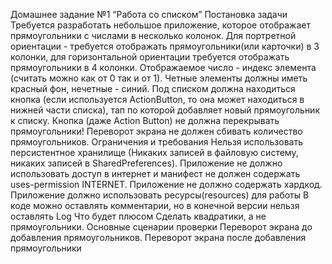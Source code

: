 Домашнее задание №1
“Работа со списком”
Постановка задачи
Требуется разработать небольшое приложение, которое отображает прямоугольники с числами в несколько колонок. Для портретной ориентации - требуется отображать прямоугольники(или карточки) в 3 колонки, для горизонтальной ориентации требуется отображать прямоугольники в 4 колонки. Отображаемое число - индекс элемента (считать можно как от 0 так и от 1). Четные элементы должны иметь красный фон, нечетные - синий.
Под списком должна находиться кнопка (если используется ActionButton, то она может находиться в нижней части списка), тап по которой добавляет новый прямоугольник к списку. Кнопка (даже Action Button) не должна перекрывать прямоугольники!
Переворот экрана не должен сбивать количество прямоугольников.
Ограничения и требования
Нельзя использовать персистентное хранилище (Никаких записей в файловую систему, никаких записей в SharedPreferences).
Приложение не должно использовать доступ в интернет и манифест не должен содержать uses-permission INTERNET.
Приложение не должно содержать хардкод.
Приложение должно использовать ресурсы(resources) для работы
В коде можно оставлять комментарии, но в конечной версии нельзя оставлять Log
Что будет плюсом
Сделать квадратики, а не прямоугольники.
Основные сценарии проверки
Переворот экрана до добавления прямоугольников. Переворот экрана после добавления прямоугольники
